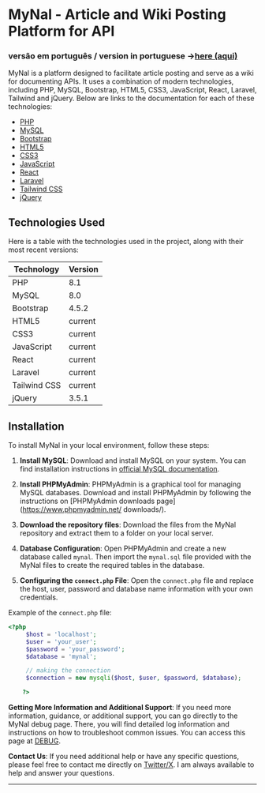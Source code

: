 # MyNal - Article and Wiki Posting Platform for API

### versão em português / version in portuguese ->[here (aqui)](https://github.com/DaviJoseMach/MYNAL/blob/main/pt-br.md)

MyNal is a platform designed to facilitate article posting and serve as a wiki for documenting APIs. It uses a combination of modern technologies, including PHP, MySQL, Bootstrap, HTML5, CSS3, JavaScript, React, Laravel, Tailwind and jQuery. Below are links to the documentation for each of these technologies:

- [PHP](https://www.php.net/docs.php)
- [MySQL](https://dev.mysql.com/doc/)
- [Bootstrap](https://getbootstrap.com/docs/4.5/)
- [HTML5](https://developer.mozilla.org/en-US/docs/Web/Guide/HTML/HTML5)
- [CSS3](https://developer.mozilla.org/en-US/docs/Web/CSS)
- [JavaScript](https://developer.mozilla.org/en-US/docs/Web/JavaScript)
- [React](https://reactjs.org/docs/getting-started.html)
- [Laravel](https://laravel.com/docs)
- [Tailwind CSS](https://tailwindcss.com/docs)
- [jQuery](https://api.jquery.com/)

## Technologies Used

Here is a table with the technologies used in the project, along with their most recent versions:

| Technology | Version |
|----------------|-------------|
| PHP | 8.1 |
| MySQL | 8.0 |
| Bootstrap | 4.5.2 |
| HTML5 | current |
| CSS3 | current |
| JavaScript | current |
| React | current |
| Laravel | current |
| Tailwind CSS | current |
| jQuery | 3.5.1 |

## Installation

To install MyNal in your local environment, follow these steps:

1. **Install MySQL**: Download and install MySQL on your system. You can find installation instructions in [official MySQL documentation](https://dev.mysql.com/doc/).

2. **Install PHPMyAdmin**: PHPMyAdmin is a graphical tool for managing MySQL databases. Download and install PHPMyAdmin by following the instructions on [PHPMyAdmin downloads page](https://www.phpmyadmin.net/ downloads/).

3. **Download the repository files**: Download the files from the MyNal repository and extract them to a folder on your local server.

4. **Database Configuration**: Open PHPMyAdmin and create a new database called `mynal`. Then import the `mynal.sql` file provided with the MyNal files to create the required tables in the database.

5. **Configuring the `connect.php` File**: Open the `connect.php` file and replace the host, user, password and database name information with your own credentials.

Example of the `connect.php` file:
```php
<?php
     $host = 'localhost';
     $user = 'your_user';
     $password = 'your_password';
     $database = 'mynal';

     // making the connection
     $connection = new mysqli($host, $user, $password, $database);

    ?>
```


**Getting More Information and Additional Support**: If you need more information, guidance, or additional support, you can go directly to the MyNal debug page. There, you will find detailed log information and instructions on how to troubleshoot common issues. You can access this page at [DEBUG](https://github.com/DaviJoseMach/MYNAL/blob/main/front/debug-page/page.html).

**Contact Us**: If you need additional help or have any specific questions, please feel free to contact me directly on [Twitter/X](https://twitter.com/davvzin). I am always available to help and answer your questions.


---
